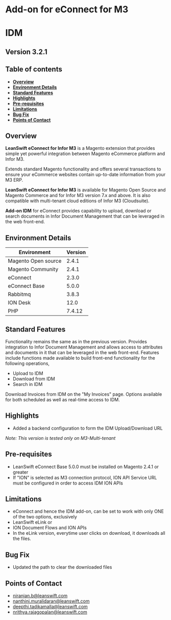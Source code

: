 # Add-on for eConnect for M3

# **IDM**

## **Version 3.2.1**


## Table of contents

  - [**Overview**](#overview)
  - [**Environment Details**](#environment-details)
  - [**Standard Features**](#standard-features)
  - [**Highlights**](#highlights)
  - [**Pre-requisites**](#pre-requisites)
  - [**Limitations**](#limitations)
  - [**Bug Fix**](#bug-fix)
  - [**Points of Contact**](#points-of-contact)
  
## **Overview**

 **LeanSwift eConnect for Infor M3** is a Magento extension that provides simple yet powerful integration between Magento eCommerce platform and Infor M3.

Extends standard Magento functionality and offers several transactions to ensure your eCommerce websites contain up-to-date information from your M3 ERP.

 **LeanSwift eConnect for Infor M3** is available for Magento Open Source and Magento Commerce and for Infor M3 version 7.x and above. It is also compatible with multi-tenant cloud editions of Infor M3 (Cloudsuite).

 **Add-on IDM** for eConnect provides capability to upload, download or search documents in Infor Document Management that can be leveraged in the web front-end.

## **Environment Details**

| **Environment** | **Version** |
| --- | --- |
| Magento Open source | 2.4.1 |
| Magento Community | 2.4.1 |
| eConnect | 2.3.0 |
| eConnect Base | 5.0.0 |
| Rabbitmq | 3.8.3 |
| ION Desk | 12.0 |
| PHP | 7.4.12 |

## **Standard Features**

Functionality remains the same as in the previous version.
Provides integration to Infor Document Management and allows access to attributes and documents in it that can be leveraged in the web front-end. Features include functions made available to build front-end functionality for the following operations,

- Upload to IDM
- Download from IDM
- Search in IDM

Download Invoices from IDM on the &quot;My Invoices&quot; page.
Options available for both scheduled as well as real-time access to IDM.

## **Highlights**

- Added a backend configuration to form the IDM Upload/Download URL

_Note: This version is tested only on M3-Multi-tenant_

## **Pre-requisites**

- LeanSwift eConnect Base 5.0.0 must be installed on Magento 2.4.1 or greater
- If &quot;ION&quot; is selected as M3 connection protocol, ION API Service URL must be configured in order to access IDM ION APIs

## **Limitations**

- eConnect and hence the IDM add-on, can be set to work with only ONE of the two options, exclusively
- LeanSwift eLink or
- ION Document Flows and ION APIs
- In the eLink version, everytime user clicks on download, it downloads all the files.

## **Bug Fix**

- Updated the path to clear the downloaded files

## **Points of Contact**

- [niranjan.b@leanswift.com](mailto:niranjan.b@leanswift.com)
- [nanthini.muralidaran@leanswift.com](mailto:nanthini.muralidaran@leanswift.com)
- [deepthi.tadikamalla@leanswift.com](mailto:deepthi.tadikamalla@leanswift.com)
- [nrithya.rajagopalan@leanswift.com](mailto:nrithya.rajagopalan@leanswift.com)

